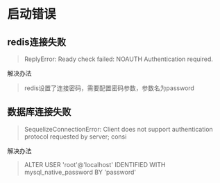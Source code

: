 # 启动错误
## redis连接失败
> ReplyError: Ready check failed: NOAUTH Authentication required.

解决办法
> redis设置了连接密码，需要配置密码参数，参数名为password

## 数据库连接失败
>SequelizeConnectionError: Client does not support authentication protocol requested by server; consi

解决办法
> ALTER USER 'root'@'localhost' IDENTIFIED WITH mysql_native_password BY 'password'